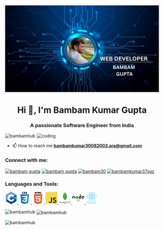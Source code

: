 ![logo](https://github.com/bambamHub/bambamHub/blob/main/Github%20banner.jpg)
<h1 align="center">Hi 👋, I'm Bambam Kumar Gupta</h1>
<h3 align="center">A passionate Software Engineer from India</h3>

<img align="right" alt="coding" width="400" src="https://www.codingthai.com/wp-content/uploads/2024/05/68747470733a2f2f6d69726f2e6d656469756d2e636f6d2f6d61782f313336302f302a37513379765349765f7430696f4a2d5a2e676966.gif">

<p align="left"> <img src="https://komarev.com/ghpvc/?username=bambamhub&label=Profile%20views&color=0e75b6&style=flat" alt="bambamhub" /> </p>

- 📫 How to reach me **bambamkumar30082003.ara@gmail.com**

<h3 align="left">Connect with me:</h3>
<p align="left">
<a href="https://linkedin.com/in/bambam gupta" target="blank"><img align="center" src="https://raw.githubusercontent.com/rahuldkjain/github-profile-readme-generator/master/src/images/icons/Social/linked-in-alt.svg" alt="bambam gupta" height="30" width="40" /></a>
<a href="https://instagram.com/bambam gupta" target="blank"><img align="center" src="https://raw.githubusercontent.com/rahuldkjain/github-profile-readme-generator/master/src/images/icons/Social/instagram.svg" alt="bambam gupta" height="30" width="40" /></a>
<a href="https://www.leetcode.com/bambam30" target="blank"><img align="center" src="https://raw.githubusercontent.com/rahuldkjain/github-profile-readme-generator/master/src/images/icons/Social/leet-code.svg" alt="bambam30" height="30" width="40" /></a>
<a href="https://auth.geeksforgeeks.org/user/bambamkumar37sgz" target="blank"><img align="center" src="https://raw.githubusercontent.com/rahuldkjain/github-profile-readme-generator/master/src/images/icons/Social/geeks-for-geeks.svg" alt="bambamkumar37sgz" height="30" width="40" /></a>
</p>

<h3 align="left">Languages and Tools:</h3>
<p align="left"> <a href="https://www.w3schools.com/cpp/" target="_blank" rel="noreferrer"> <img src="https://raw.githubusercontent.com/devicons/devicon/master/icons/cplusplus/cplusplus-original.svg" alt="cplusplus" width="40" height="40"/> </a> <a href="https://www.w3schools.com/css/" target="_blank" rel="noreferrer"> <img src="https://raw.githubusercontent.com/devicons/devicon/master/icons/css3/css3-original-wordmark.svg" alt="css3" width="40" height="40"/> </a> <a href="https://www.w3.org/html/" target="_blank" rel="noreferrer"> <img src="https://raw.githubusercontent.com/devicons/devicon/master/icons/html5/html5-original-wordmark.svg" alt="html5" width="40" height="40"/> </a> <a href="https://developer.mozilla.org/en-US/docs/Web/JavaScript" target="_blank" rel="noreferrer"> <img src="https://raw.githubusercontent.com/devicons/devicon/master/icons/javascript/javascript-original.svg" alt="javascript" width="40" height="40"/> </a> <a href="https://www.mongodb.com/" target="_blank" rel="noreferrer"> <img src="https://raw.githubusercontent.com/devicons/devicon/master/icons/mongodb/mongodb-original-wordmark.svg" alt="mongodb" width="40" height="40"/> </a> <a href="https://nodejs.org" target="_blank" rel="noreferrer"> <img src="https://raw.githubusercontent.com/devicons/devicon/master/icons/nodejs/nodejs-original-wordmark.svg" alt="nodejs" width="40" height="40"/> </a> <a href="https://reactjs.org/" target="_blank" rel="noreferrer"> <img src="https://raw.githubusercontent.com/devicons/devicon/master/icons/react/react-original-wordmark.svg" alt="react" width="40" height="40"/> </a> </p>

<p><img align="left" src="https://github-readme-stats.vercel.app/api/top-langs?username=bambamhub&show_icons=true&locale=en&layout=compact" alt="bambamhub" /></p>

<p>&nbsp;<img align="center" src="https://github-readme-stats.vercel.app/api?username=bambamhub&show_icons=true&locale=en" alt="bambamhub" /></p>

<p><img align="center" src="https://github-readme-streak-stats.herokuapp.com/?user=bambamhub&" alt="bambamhub" /></p>
